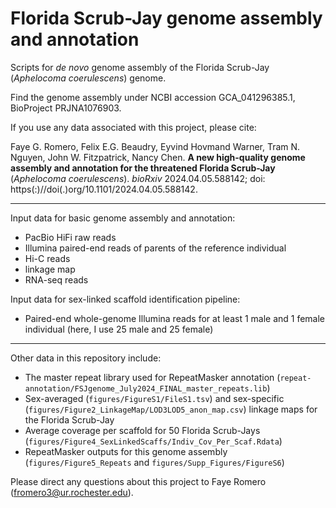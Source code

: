 # Florida Scrub-Jay genome assembly and annotation
  
Scripts for *de novo* genome assembly of the Florida Scrub-Jay (*Aphelocoma coerulescens*) genome.  
  
Find the genome assembly under NCBI accession GCA_041296385.1, BioProject PRJNA1076903.  
  
If you use any data associated with this project, please cite:  
  
Faye G. Romero, Felix E.G. Beaudry, Eyvind Hovmand Warner, Tram N. Nguyen, John W. Fitzpatrick, Nancy Chen. **A new high-quality genome assembly and annotation for the threatened Florida Scrub-Jay** (*Aphelocoma coerulescens*). *bioRxiv* 2024.04.05.588142; doi: https(:)//doi(.)org/10.1101/2024.04.05.588142.  
  
---
  
Input data for basic genome assembly and annotation:  
* PacBio HiFi raw reads  
* Illumina paired-end reads of parents of the reference individual  
* Hi-C reads  
* linkage map  
* RNA-seq reads  
  
Input data for sex-linked scaffold identification pipeline:  
* Paired-end whole-genome Illumina reads for at least 1 male and 1 female individual (here, I use 25 male and 25 female)  
  
---
  
Other data in this repository include:  
* The master repeat library used for RepeatMasker annotation (`repeat-annotation/FSJgenome_July2024_FINAL_master_repeats.lib`)  
* Sex-averaged (`figures/FigureS1/FileS1.tsv`) and sex-specific (`figures/Figure2_LinkageMap/LOD3LOD5_anon_map.csv`) linkage maps for the Florida Scrub-Jay  
* Average coverage per scaffold for 50 Florida Scrub-Jays (`figures/Figure4_SexLinkedScaffs/Indiv_Cov_Per_Scaf.Rdata`)  
* RepeatMasker outputs for this genome assembly (`figures/Figure5_Repeats` and `figures/Supp_Figures/FigureS6`)  
  
Please direct any questions about this project to Faye Romero (fromero3@ur.rochester.edu).
